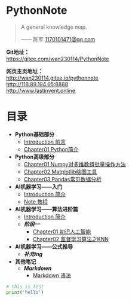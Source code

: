 <h1>PythonNote</h1>

> A general knowledge map.
>
> —— 陈军 1170101471@qq.com

**Git地址：**   
https://gitee.com/wan230114/PythonNote

**网页主页地址：**   
http://wan230114.gitee.io/pythonnote  
http://118.89.194.65:8888  
http://www.lastinvent.online  

# **目录**

<!-- menu -->
* **Python基础部分**
    * [Introduction 前言](00.Python/README.md)
    * [Chapter01 Python简介](00.Python/chapter01.Python简介.md)
* **Python高级部分**
    * [Chapter01 Numpy对多维数组批量操作方法](01.Datascience/Datascience_1numpy.md)
    * [Chapter02 Matplotlib绘图工具](01.Datascience/Datascience_2matplotlib.md)
    * [Chapter03 Pandas常见数据分析](01.Datascience/Datascience_pandas.md)
* **AI机器学习——入门**
    * [Introduction 简介](02.AI_ML/README.md)
    * [Note 教程](02.AI_ML/ML.md)
* **AI机器学习——算法进阶篇**
    * [Introduction 简介](03.AI_ML_机器学习集训营/README.md)
    * ***阶段一***
      * [Chapter01 初识人工智能](./03.AI_ML_机器学习集训营/阶段1/Chapter01-初识人工智能/01.初识人工智能.md)
      * [Chapter02 监督学习算法之KNN](03.AI_ML_机器学习集训营/阶段1/Chapter01-初识人工智能/02.第一个监督学习算法KNN.md)
* **AI机器学习——公式推导**
    * ***补充ing***
* **其他笔记**
    * ***Markdown***
      * [Markdown 语法](./Others/Markdown笔记/HTML及markdown常用命令.md)
<!-- menu -->


```python
# this is test
print('hello')
```